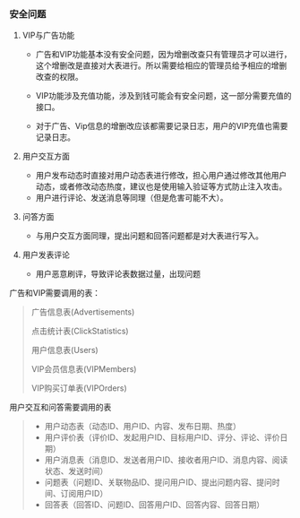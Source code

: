 ### 安全问题

1. VIP与广告功能

	- 广告和VIP功能基本没有安全问题，因为增删改查只有管理员才可以进行，这个增删改是直接对大表进行。所以需要给相应的管理员给予相应的增删改查的权限。

	- VIP功能涉及充值功能，涉及到钱可能会有安全问题，这一部分需要充值的接口。

	- 对于广告、Vip信息的增删改应该都需要记录日志，用户的VIP充值也需要记录日志。

2. 用户交互方面

	- 用户发布动态时直接对用户动态表进行修改，担心用户通过修改其他用户动态，或者修改动态热度，建议也是使用输入验证等方式防止注入攻击。
	- 用户进行评论、发送消息等同理（但是危害可能不大）。

3. 问答方面

	- 与用户交互方面同理，提出问题和回答问题都是对大表进行写入。

4. 用户发表评论
	- 用户恶意刷评，导致评论表数据过量，出现问题

广告和VIP需要调用的表：
> 广告信息表(Advertisements)
> 
> 点击统计表(ClickStatistics)
> 
> 用户信息表(Users)
> 
> VIP会员信息表(VIPMembers)
> 
> VIP购买订单表(VIPOrders)



用户交互和问答需要调用的表

> - 用户动态表（动态ID、用户ID、内容、发布日期、热度）
> - 用户评价表（评价ID、发起用户ID、目标用户ID、评分、评论、评价日期）
> - 用户消息表（消息ID、发送者用户ID、接收者用户ID、消息内容、阅读状态、发送时间）
> - 问题表（问题ID、关联物品ID、提问用户ID、提出问题内容、提问时间、订阅用户ID）
> - 回答表（回答ID、问题ID、回答用户ID、回答内容、回答日期）



